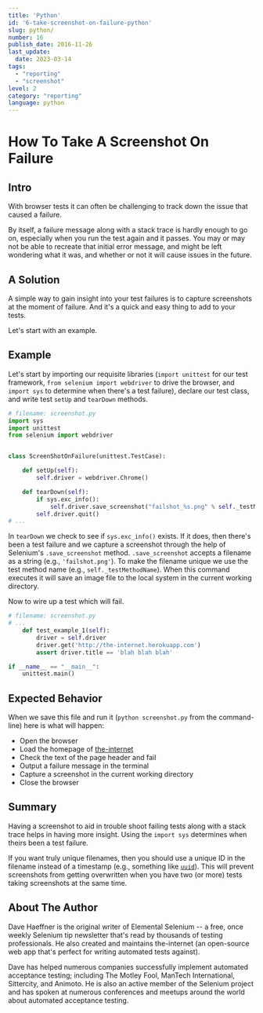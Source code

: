 ```yaml
---
title: 'Python'
id: '6-take-screenshot-on-failure-python'
slug: python/
number: 16
publish_date: 2016-11-26
last_update: 
  date: 2023-03-14
tags:
  - "reporting"
  - "screenshot"
level: 2
category: "reporting"
language: python
---
```


# How To Take A Screenshot On Failure

## Intro

With browser tests it can often be challenging to track down the issue that caused a failure.

By itself, a failure message along with a stack trace is hardly enough to go on, especially when you run the test again and it passes. You may or may not be able to recreate that initial error message, and might be left wondering what it was, and whether or not it will cause issues in the future.

## A Solution

A simple way to gain insight into your test failures is to capture screenshots at the moment of failure. And it's a quick and easy thing to add to your tests.

Let's start with an example.

## Example

Let's start by importing our requisite libraries (`import unittest` for our test framework, `from selenium import webdriver` to drive the browser, and `import sys` to determine when there's a test failure), declare our test class, and write test `setUp` and `tearDown` methods.

```python
# filename: screenshot.py
import sys
import unittest
from selenium import webdriver


class ScreenShotOnFailure(unittest.TestCase):

    def setUp(self):
        self.driver = webdriver.Chrome()

    def tearDown(self):
        if sys.exc_info():
            self.driver.save_screenshot("failshot_%s.png" % self._testMethodName)
        self.driver.quit()
# ...
```

In `tearDown` we check to see if `sys.exc_info()` exists. If it does, then there's been a test failure and we capture a screenshot through the help of Selenium's `.save_screenshot` method. `.save_screenshot` accepts a filename as a string (e.g., `'failshot.png'`). To make the filename unique we use the test method name (e.g., `self._testMethodName`). When this command executes it will save an image file to the local system in the current working directory.

Now to wire up a test which will fail.

```python
# filename: screenshot.py
# ...
    def test_example_1(self):
        driver = self.driver
        driver.get('http://the-internet.herokuapp.com')
        assert driver.title == 'blah blah blah'

if __name__ == "__main__":
    unittest.main()
```

## Expected Behavior

When we save this file and run it (`python screenshot.py` from the command-line) here is what will happen:

+ Open the browser
+ Load the homepage of [the-internet](http://github.com/tourdedave/the-internet)
+ Check the text of the page header and fail
+ Output a failure message in the terminal
+ Capture a screenshot in the current working directory
+ Close the browser

## Summary

Having a screenshot to aid in trouble shoot failing tests along with a stack trace helps in having more insight. Using the `import sys` determines when theirs been a test failure.

If you want truly unique filenames, then you should use a unique ID in the filename instead of a timestamp (e.g., something like [`uuid`](https://github.com/assaf/uuid)). This will prevent screenshots from getting overwritten when you have two (or more) tests taking screenshots at the same time.

## About The Author

Dave Haeffner is the original writer of Elemental Selenium -- a free, once weekly Selenium tip newsletter that's read by thousands of testing professionals. He also created and maintains the-internet (an open-source web app that's perfect for writing automated tests against).

Dave has helped numerous companies successfully implement automated acceptance testing; including The Motley Fool, ManTech International, Sittercity, and Animoto. He is also an active member of the Selenium project and has spoken at numerous conferences and meetups around the world about automated acceptance testing.
